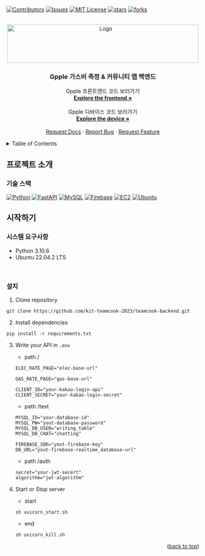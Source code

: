 <a name="readme-top"></a>
[![Contributors][contributors-shield]][contributors-url]
[![Issues][issues-shield]][issues-url]
[![MIT License][forks-shield]][forks-url]
[![stars][stars-shield]][stars-url]
[![forks][license-shield]][license-url]

<br />
<div align="center">
  <a href="https://github.com/kit-teamcook-2023">
    <img src="https://github.com/kit-teamcook-2023/teamcook-front/assets/63646062/0aceb80e-5cfb-4ed2-bd77-053c2798aa06" alt="Logo" width="500" height="100">
  </a>

<h3 align="center">Gpple 가스비 측정 & 커뮤니티 앱 백엔드</h3>

  <p align="center">
    Gpple 프론트엔드 코드 보러가기
    <br />
    <a href="https://github.com/kit-teamcook-2023/teamcook-backend"><strong>Explore the frontend »</strong></a>
    <br />
    <br />
    Gpple 디바이스 코드 보러가기
    <br />
    <a href="https://github.com/kit-teamcook-2023/teamcook-raspberry"><strong>Explore the device »</strong></a>
    <br />
    <br />
    <a href="http://34.215.66.235:8000/docs">Request Docs</a>
    ·
    <a href="https://github.com/kit-teamcook-2023/teamcook-backend/issues">Report Bug</a>
    ·
    <a href="https://github.com/kit-teamcook-2023/teamcook-backend/issues">Request Feature</a>
  </p>
</div>


<!-- TABLE OF CONTENTS -->
<details>
  <summary>Table of Contents</summary>
  <ol>
    <li>
      <a href="#프로젝트-소개">프로젝트 소개</a>
      <ul>
        <li><a href="#기술-스택">기술 스택</a></li>
      </ul>
    </li>
    <li>
      <a href="#시작하기">시작하기</a>
      <ul>
        <li><a href="#시스템-요구사항">시스템 요구사항</a></li>
        <li><a href="#설치">설치</a></li>
      </ul>
    </li>
  </ol>
</details>

## 프로젝트 소개

### 기술 스택

[![Python][Python_b]][Python-url]
[![FastAPI][FastAPI_b]][FastAPI-url]
[![MySQL][MySQL_b]][MySQL-url]
[![Firebase][Firebase_b]][Firebase-url]
[![EC2][EC2_b]][EC2-url]
[![Ubuntu][Ubuntu_b]][Ubuntu-url]

## 시작하기

### 시스템 요구사항
* Python 3.10.6
* Ubuntu 22.04.2 LTS
<br>

### 설치

1. Clone repository

```
git clone https://github.com/kit-teamcook-2023/teamcook-backend.git
```

2. Install dependencies

```
pip install -r requirements.txt
```

3. Write your API in `.env`

    - path /

    ```
    ELEC_RATE_PAGE="elec-base-url"

    GAS_RATE_PAGE="gas-base-url"

    CLIENT_ID="your-kakao-login-api"
    CLIENT_SECRET="your-kakao-login-secret"
    ```

    - path /test

    ```
    MYSQL_ID="your-database-id"
    MYSQL_PW="yout-database-password"
    MYSQL_DB_USER="writing_table"
    MYSQL_DB_CHAT="chatting"

    FIREBASE_SDK="yout-firebase-key"
    DB_URL="yout-firebase-realtime_database-url"
    ```

    - path /auth
    ```
    secret="your-jwt-secert"
    algorithm="jwt-algorithm"
    ```
    
4. Start or Stop server
    - start
    ```
    sh uvicorn_start.sh
    ```
    
    - end
    ```
    sh uvicorn_kill.sh
    ```

<p align="right">(<a href="#readme-top">back to top</a>)</p>

[contributors-shield]: https://img.shields.io/github/contributors/kit-teamcook-2023/teamcook-backend.svg?style=for-the-badge
[contributors-url]: https://github.com/kit-teamcook-2023/teamcook-backend/graphs/contributors

[issues-shield]: https://img.shields.io/github/issues/kit-teamcook-2023/teamcook-backend.svg?style=for-the-badge
[issues-url]: https://github.com/kit-teamcook-2023/teamcook-backend/issues

[forks-shield]: https://img.shields.io/github/forks/kit-teamcook-2023/teamcook-backend.svg?style=for-the-badge
[forks-url]: https://github.com/kit-teamcook-2023/teamcook-backend/issues

[stars-shield]: https://img.shields.io/github/stars/kit-teamcook-2023/teamcook-backend.svg?style=for-the-badge
[stars-url]: https://github.com/kit-teamcook-2023/teamcook-backend/issues

[license-shield]: https://img.shields.io/github/license/othneildrew/Best-README-Template.svg?style=for-the-badge
[license-url]: https://github.com/othneildrew/Best-README-Template/blob/master/LICENSE.txt


[Python_b]: https://img.shields.io/badge/Python-3776AB?style=for-the-badge&logo=python&logoColor=white
[Python-url]: https://www.python.org/

[FastAPI_b]: https://img.shields.io/badge/FastAPI-009688?style=for-the-badge&logo=FastAPI&logoColor=white
[FastAPI-url]: https://fastapi.tiangolo.com/

[MySQL_b]: https://img.shields.io/badge/MySQL-005C84?style=for-the-badge&logo=mysql&logoColor=white
[MySQL-url]: https://www.mysql.com/

[Firebase_b]: https://img.shields.io/badge/Firebase-FFCA28?style=for-the-badge&logo=firebase&logoColor=black
[Firebase-url]: https://firebase.google.com/

[EC2_b]: https://img.shields.io/badge/Amazon%20EC2-232F3E?style=for-the-badge&logo=AmazonEC2
[EC2-url]: https://aws.amazon.com/ec2/

[Ubuntu_b]: https://img.shields.io/badge/Ubuntu-E95420?style=for-the-badge&logo=Ubuntu&logoColor=white
[Ubuntu-url]: https://ubuntu.com/download/desktop

